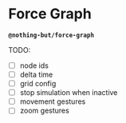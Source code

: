 # Force Graph

**`@nothing-but/force-graph`**

TODO:

-   [ ] node ids
-   [ ] delta time
-   [ ] grid config
-   [ ] stop simulation when inactive
-   [ ] movement gestures
-   [ ] zoom gestures
